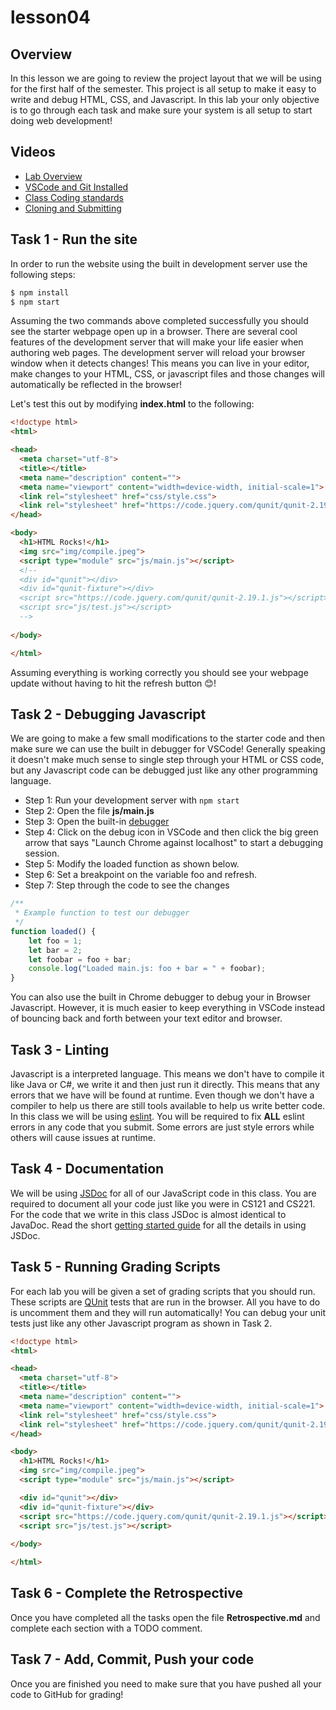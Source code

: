 # lesson04

## Overview

In this lesson we are going to review the project layout that we will be using for the first half of
the semester. This project is all setup to make it easy to write and debug HTML, CSS, and
Javascript. In this lab your only objective is to go through each task and make sure your system
is all setup to start doing web development!

## Videos

- [Lab Overview]()
- [VSCode and Git Installed](https://www.youtube.com/watch?v=lix7G-S8ox8)
- [Class Coding standards](https://shanep-web.github.io/docs/coding-standards.html)
- [Cloning and Submitting](https://shanep-web.github.io/docs/github.html)


## Task 1 - Run the site

In order to run the website using the built in development server use the following steps:

```bash
$ npm install
$ npm start
```

Assuming the two commands above completed successfully you should see the starter webpage open up
in a browser. There are several cool features of the development server that will make your life
easier when authoring web pages. The development server will reload your browser window when it
detects changes! This means you can live in your editor, make changes to your HTML, CSS, or 
javascript files and those changes will automatically be reflected in the browser!

Let's test this out by modifying **index.html** to the following:

```html
<!doctype html>
<html>

<head>
  <meta charset="utf-8">
  <title></title>
  <meta name="description" content="">
  <meta name="viewport" content="width=device-width, initial-scale=1">
  <link rel="stylesheet" href="css/style.css">
  <link rel="stylesheet" href="https://code.jquery.com/qunit/qunit-2.19.1.css">
</head>

<body>
  <h1>HTML Rocks!</h1>
  <img src="img/compile.jpeg">
  <script type="module" src="js/main.js"></script>
  <!--
  <div id="qunit"></div>
  <div id="qunit-fixture"></div>
  <script src="https://code.jquery.com/qunit/qunit-2.19.1.js"></script>
  <script src="js/test.js"></script>
  -->
  
</body>

</html>
```

Assuming everything is working correctly you should see your webpage update without having to hit
the refresh button 😊!

## Task 2 - Debugging Javascript

We are going to make a few small modifications to the starter code and then make sure we can use
the built in debugger for VSCode! Generally speaking it doesn't make much sense to single step
through your HTML or CSS code, but any Javascript code can be debugged just like any other
programming language. 

- Step 1: Run your development server with `npm start`
- Step 2: Open the file **js/main.js**
- Step 3: Open the built-in [debugger](https://code.visualstudio.com/docs/editor/debugging)
- Step 4: Click on the debug icon in VSCode and then click the big green arrow that says "Launch
  Chrome against localhost" to start a debugging session. 
- Step 5: Modify the loaded function as shown below.
- Step 6: Set a breakpoint on the variable foo and refresh.
- Step 7: Step through the code to see the changes

```javascript
/**
 * Example function to test our debugger
 */
function loaded() {
    let foo = 1;
    let bar = 2;
    let foobar = foo + bar;
    console.log("Loaded main.js: foo + bar = " + foobar);
}
```

You can also use the built in Chrome debugger to debug your in Browser Javascript. However, it is
much easier to keep everything in VSCode instead of bouncing back and forth between your text editor
and browser. 

## Task 3 - Linting

Javascript is a interpreted language. This means we don't have to compile it like Java or C#, we
write it and then just run it directly. This means that any errors that we have will be found at
runtime. Even though we don't have a compiler to help us there are still tools available to help
us write better code. In this class we will be using [eslint](https://eslint.org/). You will be
required to fix **ALL** eslint errors in any code that you submit. Some errors are just style errors
while others will cause issues at runtime.

## Task 4 - Documentation

We will be using [JSDoc](https://jsdoc.app/) for all of our JavaScript code in this class. You are
required to document all your code just like you were in CS121 and CS221. For the code that we write
in this class JSDoc is almost identical to JavaDoc. Read the short [getting started
guide](https://jsdoc.app/about-getting-started.html) for all the details in using JSDoc.

## Task 5 - Running Grading Scripts

For each lab you will be given a set of grading scripts that you should run. These scripts are
[QUnit](https://qunitjs.com/intro/#in-the-browser) tests that are run in the browser. All you have
to do is uncomment them and they will run automatically! You can debug your unit tests just like
any other Javascript program as shown in Task 2.

```html
<!doctype html>
<html>

<head>
  <meta charset="utf-8">
  <title></title>
  <meta name="description" content="">
  <meta name="viewport" content="width=device-width, initial-scale=1">
  <link rel="stylesheet" href="css/style.css">
  <link rel="stylesheet" href="https://code.jquery.com/qunit/qunit-2.19.1.css">
</head>

<body>
  <h1>HTML Rocks!</h1>
  <img src="img/compile.jpeg">
  <script type="module" src="js/main.js"></script>

  <div id="qunit"></div>
  <div id="qunit-fixture"></div>
  <script src="https://code.jquery.com/qunit/qunit-2.19.1.js"></script>
  <script src="js/test.js"></script>
  
</body>

</html>
```

## Task 6 - Complete the Retrospective

Once you have completed all the tasks open the file **Retrospective.md** and complete each section
with a TODO comment. 

## Task 7 - Add, Commit, Push your code

Once you are finished you need to make sure that you have pushed all your code to GitHub for
grading!

